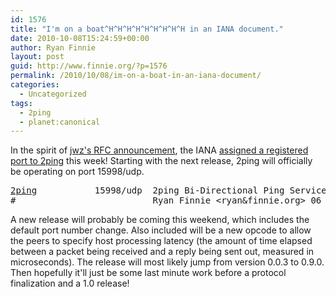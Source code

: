 ```yaml
---
id: 1576
title: "I'm on a boat^H^H^H^H^H^H^H^H^H in an IANA document."
date: 2010-10-08T15:24:59+00:00
author: Ryan Finnie
layout: post
guid: http://www.finnie.org/?p=1576
permalink: /2010/10/08/im-on-a-boat-in-an-iana-document/
categories:
  - Uncategorized
tags:
  - 2ping
  - planet:canonical
---
```

In the spirit of [jwz's RFC announcement](http://jwz.livejournal.com/1305521.html), the IANA [assigned a registered port to 2ping](http://www.iana.org/assignments/port-numbers) this week! Starting with the next release, 2ping will officially be operating on port 15998/udp.

<pre><a href="http://www.finnie.org/software/2ping/">2ping</a>           15998/udp  2ping Bi-Directional Ping Service
#                          Ryan Finnie &lt;ryan&finnie.org&gt; 06 October 2010</pre>

A new release will probably be coming this weekend, which includes the default port number change. Also included will be a new opcode to allow the peers to specify host processing latency (the amount of time elapsed between a packet being received and a reply being sent out, measured in microseconds). The release will most likely jump from version 0.0.3 to 0.9.0. Then hopefully it'll just be some last minute work before a protocol finalization and a 1.0 release!